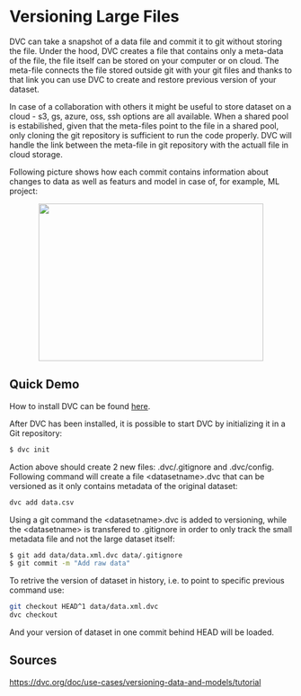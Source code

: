 # Versioning Large Files
DVC can take a snapshot of a data file and commit it to git without storing the file. Under the hood, DVC creates a file that contains only a meta-data of the file, the file itself can be stored on your computer or on cloud. The meta-file connects the file stored outside git with your git files and thanks to that link you can use DVC to create and restore previous version of your dataset. 

In case of a collaboration with others it might be useful to store dataset on a cloud - s3, gs, azure, oss, ssh options are all available. When a shared pool is estabilished, given that the meta-files point to the file in a shared pool, only cloning the git repository is sufficient to run the code properly. DVC will handle the link between the meta-file in git repository with the actuall file in cloud storage. 

Following picture shows how each commit contains information about changes to data as well as featurs and model in case of, for example, ML project:


<p align="center">
<img src="https://dvc.org/static/39d86590fa8ead1cd1247c883a8cf2c0/cb690/project-versions.png" height = "280" width="400"/>
</p>

## Quick Demo
How to install DVC can be found [here](https://github.com/iterative/dvc#installation).

After DVC has been installed, it is possible to start DVC by initializing it in a Git repository: 

```bash
$ dvc init
```

Action above should create 2 new files: .dvc/.gitignore and .dvc/config.
Following command will create a file \<datasetname\>.dvc that can be versioned as it only contains metadata of the original dataset:

```bash
dvc add data.csv
```

Using a git command the \<datasetname\>.dvc is added to versioning, while the \<datasetname\> is transfered to .gitignore in order to only track the small metadata file and not the large dataset itself:

```bash
$ git add data/data.xml.dvc data/.gitignore
$ git commit -m "Add raw data"
```
To retrive the version of dataset in history, i.e. to point to specific previous command use:
```bash
git checkout HEAD^1 data/data.xml.dvc
dvc checkout
```
And your version of dataset in one commit behind HEAD will be loaded. 

## Sources

https://dvc.org/doc/use-cases/versioning-data-and-models/tutorial
